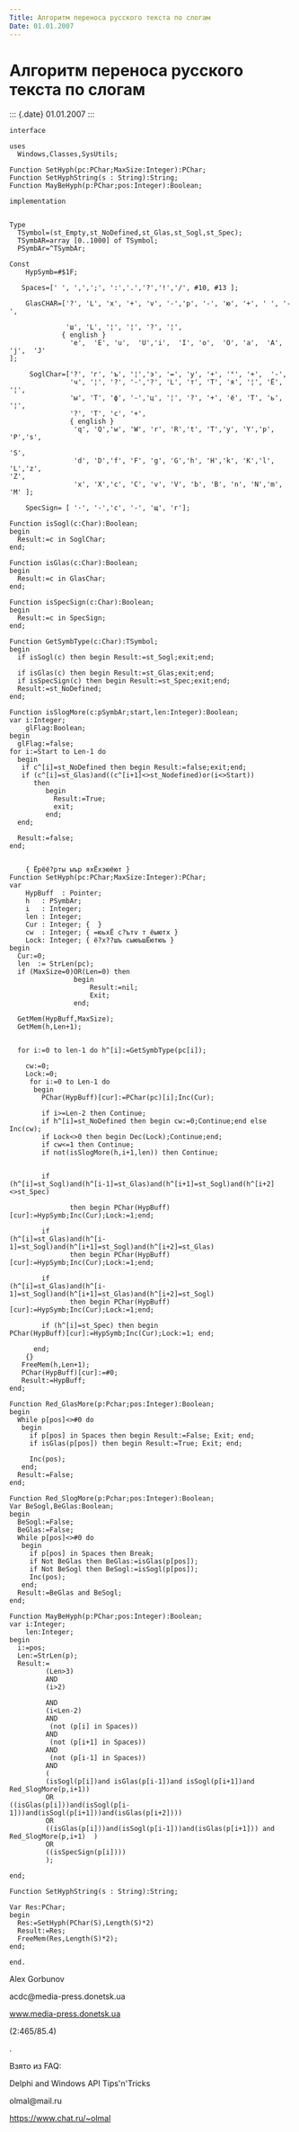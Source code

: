 ```yaml
---
Title: Алгоритм переноса русского текста по слогам
Date: 01.01.2007
---
```



Алгоритм переноса русского текста по слогам
===========================================

::: {.date}
01.01.2007
:::

    interface
     
    uses
      Windows,Classes,SysUtils;
     
    Function SetHyph(pc:PChar;MaxSize:Integer):PChar;
    Function SetHyphString(s : String):String;
    Function MayBeHyph(p:PChar;pos:Integer):Boolean;
     
    implementation
     
     
    Type
      TSymbol=(st_Empty,st_NoDefined,st_Glas,st_Sogl,st_Spec);
      TSymbAR=array [0..1000] of TSymbol;
      PSymbAr=^TSymbAr;
     
    Const
        HypSymb=#$1F;
     
       Spaces=[' ', ',',';', ':','.','?','!','/', #10, #13 ];
     
        GlasCHAR=['?', 'L', 'х', '+', 'v', '-','р', '-', 'ю', '+', ' ', '-',
     
                  'ш', 'L', '¦', '¦', '?', '¦',
                 { english }
                   'e',  'E', 'u',  'U','i',  'I', 'o',  'O', 'a',  'A', 'j',  'J'
    ];
     
         SoglChar=['?', 'г', 'ъ', '¦','э', '=', 'у', '+', '°', '+',  '-',
                   'ч', '¦', '?', '-','?', 'L', 'т', 'T', 'я', '¦', 'Ё', '¦',
                   'ы', 'T', 'ф', '-','ц', '¦', '?', '+', 'ё', 'T', 'ь', '¦',
                   '?', 'T', 'с', '+',
                   { english }
                    'q', 'Q','w', 'W', 'r', 'R','t', 'T','y', 'Y','p', 'P','s',
     
    'S',
                    'd', 'D','f', 'F', 'g', 'G','h', 'H','k', 'K','l', 'L','z',
    'Z',
                    'x', 'X','c', 'C', 'v', 'V', 'b', 'B', 'n', 'N','m', 'M' ];
     
        SpecSign= [ '·', '-','c', '-', 'щ', 'г'];
     
    Function isSogl(c:Char):Boolean;
    begin
      Result:=c in SoglChar;
    end;
     
    Function isGlas(c:Char):Boolean;
    begin
      Result:=c in GlasChar;
    end;
     
    Function isSpecSign(c:Char):Boolean;
    begin
      Result:=c in SpecSign;
    end;
     
    Function GetSymbType(c:Char):TSymbol;
    begin
      if isSogl(c) then begin Result:=st_Sogl;exit;end;
     
      if isGlas(c) then begin Result:=st_Glas;exit;end;
      if isSpecSign(c) then begin Result:=st_Spec;exit;end;
      Result:=st_NoDefined;
    end;
     
    Function isSlogMore(c:pSymbAr;start,len:Integer):Boolean;
    var i:Integer;
        glFlag:Boolean;
    begin
      glFlag:=false;
    for i:=Start to Len-1 do
      begin
       if c^[i]=st_NoDefined then begin Result:=false;exit;end;
       if (c^[i]=st_Glas)and((c^[i+1]<>st_Nodefined)or(i<>Start))
          then
             begin
               Result:=True;
               exit;
             end;
      end;
     
      Result:=false;
    end;
     
     
        { Ёрёё?рты ыър яхЁхэюёют }
    Function SetHyph(pc:PChar;MaxSize:Integer):PChar;
    var
        HypBuff  : Pointer;
        h   : PSymbAr;
        i   : Integer;
        len : Integer;
        Cur : Integer; {  }
        cw  : Integer; { =юьхЁ с?ътv т ёыютх }
        Lock: Integer; { ё?х??шъ сыюъшЁютюъ }
    begin
      Cur:=0;
      len  := StrLen(pc);
      if (MaxSize=0)OR(Len=0) then
                    begin
                        Result:=nil;
                        Exit;
                    end;
     
      GetMem(HypBuff,MaxSize);
      GetMem(h,Len+1);
     
     
      for i:=0 to len-1 do h^[i]:=GetSymbType(pc[i]);
     
        cw:=0;
        Lock:=0;
         for i:=0 to Len-1 do
          begin
            PChar(HypBuff)[cur]:=PChar(pc)[i];Inc(Cur);
     
            if i>=Len-2 then Continue;
            if h^[i]=st_NoDefined then begin cw:=0;Continue;end else Inc(cw);
            if Lock<>0 then begin Dec(Lock);Continue;end;
            if cw<=1 then Continue;
            if not(isSlogMore(h,i+1,len)) then Continue;
     
     
            if
    (h^[i]=st_Sogl)and(h^[i-1]=st_Glas)and(h^[i+1]=st_Sogl)and(h^[i+2]<>st_Spec)
     
                   then begin PChar(HypBuff)[cur]:=HypSymb;Inc(Cur);Lock:=1;end;
     
            if
    (h^[i]=st_Glas)and(h^[i-1]=st_Sogl)and(h^[i+1]=st_Sogl)and(h^[i+2]=st_Glas)
                   then begin PChar(HypBuff)[cur]:=HypSymb;Inc(Cur);Lock:=1;end;
     
            if
    (h^[i]=st_Glas)and(h^[i-1]=st_Sogl)and(h^[i+1]=st_Glas)and(h^[i+2]=st_Sogl)
                   then begin PChar(HypBuff)[cur]:=HypSymb;Inc(Cur);Lock:=1;end;
     
            if (h^[i]=st_Spec) then begin
    PChar(HypBuff)[cur]:=HypSymb;Inc(Cur);Lock:=1; end;
     
          end;
        {}
       FreeMem(h,Len+1);
       PChar(HypBuff)[cur]:=#0;
       Result:=HypBuff;
    end;
     
    Function Red_GlasMore(p:Pchar;pos:Integer):Boolean;
    begin
      While p[pos]<>#0 do
       begin
         if p[pos] in Spaces then begin Result:=False; Exit; end;
         if isGlas(p[pos]) then begin Result:=True; Exit; end;
     
         Inc(pos);
       end;
      Result:=False;
    end;
     
    Function Red_SlogMore(p:Pchar;pos:Integer):Boolean;
    Var BeSogl,BeGlas:Boolean;
    begin
      BeSogl:=False;
      BeGlas:=False;
      While p[pos]<>#0 do
       begin
         if p[pos] in Spaces then Break;
         if Not BeGlas then BeGlas:=isGlas(p[pos]);
         if Not BeSogl then BeSogl:=isSogl(p[pos]);
         Inc(pos);
       end;
      Result:=BeGlas and BeSogl;
    end;
     
    Function MayBeHyph(p:PChar;pos:Integer):Boolean;
    var i:Integer;
        len:Integer;
    begin
      i:=pos;
      Len:=StrLen(p);
      Result:=
             (Len>3)
             AND
             (i>2)
     
             AND
             (i<Len-2)
             AND
              (not (p[i] in Spaces))
             AND
              (not (p[i+1] in Spaces))
             AND
              (not (p[i-1] in Spaces))
             AND
             (
             (isSogl(p[i])and isGlas(p[i-1])and isSogl(p[i+1])and
    Red_SlogMore(p,i+1))
             OR
    ((isGlas(p[i]))and(isSogl(p[i-1]))and(isSogl(p[i+1]))and(isGlas(p[i+2])))
             OR
             ((isGlas(p[i]))and(isSogl(p[i-1]))and(isGlas(p[i+1])) and
    Red_SlogMore(p,i+1)  )
             OR
             ((isSpecSign(p[i])))
             );
     
    end;
     
    Function SetHyphString(s : String):String;
     
    Var Res:PChar;
    begin
      Res:=SetHyph(PChar(S),Length(S)*2)
      Result:=Res;
      FreeMem(Res,Length(S)*2);
    end;
     
    end.

Alex Gorbunov

acdc\@media-press.donetsk.ua

www.media-press.donetsk.ua

(2:465/85.4)

.

Взято из FAQ:

Delphi and Windows API Tips\'n\'Tricks

olmal\@mail.ru

<https://www.chat.ru/~olmal>

